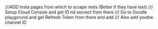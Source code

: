///ADD Insta pages from which to scrape reels (Better if they have text)
/// Setup Cloud Console and get ID nd secrect from there 
/// Go to Goodle playgorund and get Refresh Token from there and add 
/// Also add youtbe channel ID